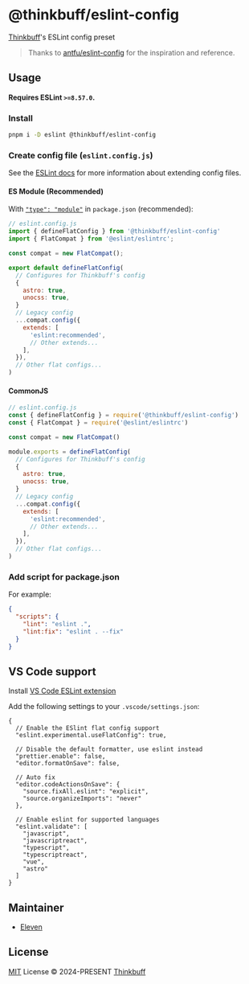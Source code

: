# @thinkbuff/eslint-config

[Thinkbuff](https://github.com/thinkbuff)'s ESLint config preset

> Thanks to [antfu/eslint-config](https://github.com/antfu/eslint-config) for the inspiration and reference.

## Usage

**Requires ESLint `>=8.57.0`.**

### Install

```bash
pnpm i -D eslint @thinkbuff/eslint-config
```

### Create config file (`eslint.config.js`)

See the [ESLint docs](https://eslint.org/docs/latest/user-guide/configuring/configuration-files-new) for more information about extending config files.

#### ES Module (Recommended)

With [`"type": "module"`](https://nodejs.org/api/packages.html#type) in `package.json` (recommended):

```js
// eslint.config.js
import { defineFlatConfig } from '@thinkbuff/eslint-config'
import { FlatCompat } from '@eslint/eslintrc';

const compat = new FlatCompat();

export default defineFlatConfig(
  // Configures for Thinkbuff's config
  {
    astro: true,
    unocss: true,
  }
  // Legacy config
  ...compat.config({
    extends: [
      'eslint:recommended',
      // Other extends...
    ],
  }),
  // Other flat configs...
)
```

#### CommonJS

```js
// eslint.config.js
const { defineFlatConfig } = require('@thinkbuff/eslint-config')
const { FlatCompat } = require('@eslint/eslintrc')

const compat = new FlatCompat()

module.exports = defineFlatConfig(
  // Configures for Thinkbuff's config
  {
    astro: true,
    unocss: true,
  }
  // Legacy config
  ...compat.config({
    extends: [
      'eslint:recommended',
      // Other extends...
    ],
  }),
  // Other flat configs...
)
```

### Add script for package.json

For example:

```json
{
  "scripts": {
    "lint": "eslint .",
    "lint:fix": "eslint . --fix"
  }
}
```

## VS Code support

Install [VS Code ESLint extension](https://marketplace.visualstudio.com/items?itemName=dbaeumer.vscode-eslint)

Add the following settings to your `.vscode/settings.json`:

```jsonc
{
  // Enable the ESlint flat config support
  "eslint.experimental.useFlatConfig": true,

  // Disable the default formatter, use eslint instead
  "prettier.enable": false,
  "editor.formatOnSave": false,

  // Auto fix
  "editor.codeActionsOnSave": {
    "source.fixAll.eslint": "explicit",
    "source.organizeImports": "never"
  },

  // Enable eslint for supported languages
  "eslint.validate": [
    "javascript",
    "javascriptreact",
    "typescript",
    "typescriptreact",
    "vue",
    "astro"
  ]
}
```

## Maintainer

- [Eleven](https://github.com/eteplus)

## License

[MIT](./LICENSE) License &copy; 2024-PRESENT [Thinkbuff](https://github.com/thinkbuff)
